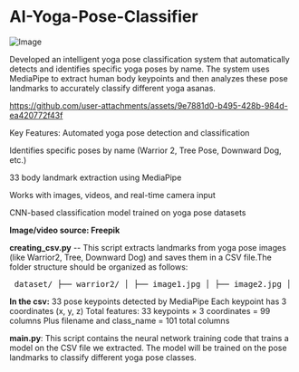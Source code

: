 # AI-Yoga-Pose-Classifier

![Image](https://github.com/user-attachments/assets/5d9ff9c7-3094-4c79-b361-48e470e03d92)

Developed an intelligent yoga pose classification system that automatically detects and identifies specific yoga poses by name. The system uses MediaPipe to extract human body keypoints and then analyzes these pose landmarks to accurately classify different yoga asanas.

https://github.com/user-attachments/assets/9e7881d0-b495-428b-984d-ea420772f43f

Key Features:
Automated yoga pose detection and classification

Identifies specific poses by name (Warrior 2, Tree Pose, Downward Dog, etc.)

33 body landmark extraction using MediaPipe

Works with images, videos, and real-time camera input

CNN-based classification model trained on yoga pose datasets

**Image/video source: Freepik**


**creating_csv.py** -- This script extracts landmarks from yoga pose images (like Warrior2, Tree, Downward Dog) and saves them in a CSV file.The folder structure should be organized as follows:

<pre> dataset/ ├── warrior2/ │ ├── image1.jpg │ ├── image2.jpg │ └── ... ├── tree/ │ ├── image1.jpg │ ├── image2.jpg │ └── ... ├── downward_dog/ │ ├── image1.jpg │ ├── image2.jpg │ └── ... └── ... </pre>

**In the csv:**
33 pose keypoints detected by MediaPipe
Each keypoint has 3 coordinates (x, y, z)
Total features: 33 keypoints × 3 coordinates = 99 columns
Plus filename and class_name = 101 total columns


**main.py**: This script contains the neural network training code that trains a model on the CSV file we extracted. The model will be trained on the pose landmarks to classify different yoga pose classes.
